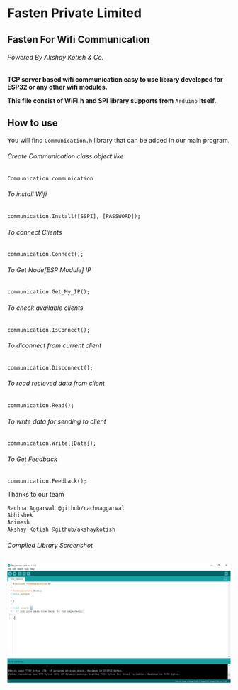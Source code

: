 # Fasten Private Limited
## Fasten For Wifi Communication
###### Powered By Akshay Kotish & Co.

**TCP server based wifi communication easy to use library developed for ESP32 or any other wifi modules.**

**This file consist of WiFi.h and SPI library supports from** ` Arduino ` **itself.** 


## How to use
You will find `Communication.h` library that can be added in our main program.

###### Create Communication class object like
```
Communication communication
```


###### To install Wifi
```
communication.Install([SSPI], [PASSWORD]);
```

###### To connect Clients
```
communication.Connect();
```

###### To Get Node[ESP Module] IP
```
communication.Get_My_IP();
```

###### To check available clients
```
communication.IsConnect();
```

###### To diconnect from current client
```
communication.Disconnect();
```

###### To read recieved data from client
```
communication.Read();
```

###### To write data for sending to client
```
communication.Write([Data]);
```

###### To Get Feedback
```
communication.Feedback();
```

Thanks to our team
```
Rachna Aggarwal @github/rachnaggarwal
Abhishek 
Animesh
Akshay Kotish @github/akshaykotish
```

###### Compiled Library Screenshot
![alt text](https://github.com/akshaykotish/Fasten_Communication/blob/master/Compiling_Screen_Shot.PNG)
